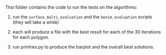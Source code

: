 Thsi folder contains the code to run the tests on the algorithms:

1. run the `surface_multi_evaluation` and the `benim_evaluation` scripts (they will take a while)

2. each will produce a file with the best result for each of the 30 iterations for each polygon.

3. run printres.py to produce the barplot and the overall best solutions.
